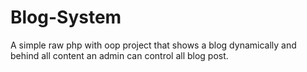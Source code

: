 # Blog-System
A simple raw php with oop project  that shows a blog dynamically and behind all content an admin can control all blog post.
